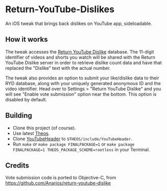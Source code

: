 # Return-YouTube-Dislikes

An iOS tweak that brings back dislikes on YouTube app, sideloadable.

## How it works

The tweak accesses the [Return YouTube Dislike](https://www.returnyoutubedislike.com) database. The 11-digit identifier of videos and shorts you watch will be shared with the Return YouTube Dislike server in order to retrieve dislike count data and have that replaced the "Dislike" text with the actual number.

The tweak also provides an option to submit your like/dislike data to their RYD database, along with your uniquely generated anonymous ID and the video identifier. Head over to Settings > "Return YouTube Dislike" and you will see "Enable vote submission" option near the bottom. This option is disabled by default.

## Building

- Clone this project (of course).
- Use latest [Theos](https://github.com/theos/theos).
- Clone [YouTubeHeader](https://github.com/PoomSmart/YouTubeHeader) to `$THEOS/include/YouTubeHeader`.
- Run `make` or `make package FINALPACKAGE=1` or `make package FINALPACKAGE=1 THEOS_PACKAGE_SCHEME=rootless` in your Terminal.

## Credits

Vote submission code is ported to Objective-C, from https://github.com/Anarios/return-youtube-dislike

